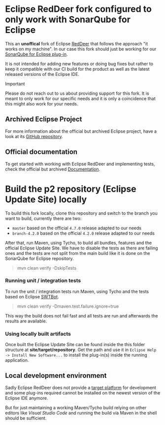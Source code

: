 # Eclipse RedDeer fork configured to only work with SonarQube for Eclipse

This an **unoffical** fork of Eclipse [RedDeer](http://www.eclipse.org/reddeer) that follows the
approach "it works on my machine". In our case this fork should just be working for our
[SonarQube for Eclipse plug-in](https://github.com/SonarSource/sonarlint-eclipse).

It is not intended for adding new features or doing bug fixes but rather to keep it compatible with
our CI build for the product as well as the latest released versions of the Eclipse IDE.

> [!IMPORTANT]
> 
> Please do not reach out to us about providing support for this fork. It is meant to only work for
> our specific needs and it is only a coincidence that this might also work for your needs.

## Archived Eclipse Project

For more information about the official but archived Eclipse project, have a look at its
[GitHub repository](https://github.com/eclipse-archived/reddeer).

## Official documentation

To get started with working with Eclipse RedDeer and implementing tests, check the official but
archived [Documentation](https://github.com/eclipse/reddeer/wiki).

# Build the p2 repository (Eclipse Update Site) locally

To build this fork locally, clone this repository and switch to the branch you want to build,
currently there are two:

- `master` based on the official `4.7.0` release adapted to our needs
- `branch-4.2.0` based on the official `4.2.0` release adapted to our needs

After that, run Maven, using Tycho, to build all bundles, features and the official Eclipse Update
Site. We have to disable the tests as there are failing ones and the tests are not split from the
main build like it is done on the SonarQube for Eclipse repository.

> mvn clean verify -DskipTests

### Running unit / integration tests

To run the unit / integration tests run Maven, using Tycho and the tests based on Eclipse
[SWTBot](https://projects.eclipse.org/projects/technology.swtbot).

> mvn clean verify -Dmaven.test.failure.ignore=true

This way the build does not fail fast and all tests are run and afterwards the results are
available.

### Using locally built artifacts

Once built the Eclipse Update Site can be found inside the this folder structure at
**site/target/repository**. Get the path and use it in `Eclipse Help -> Install New Software...` to
install the plug-in(s) inside the running application.

## Local development environment

Sadly Eclipse RedDeer does not provide a
[target platform](https://help.eclipse.org/latest/index.jsp?topic=%2Forg.eclipse.pde.doc.user%2Fconcepts%2Ftarget.htm)
for development and some plug-ins required cannot be installed on the newest version of the Eclipse
IDE anymore.

But for just maintaining a working Maven/Tycho build relying on other editors like
*Visual Studio Code* and running the build via Maven in the shell should be sufficient.

